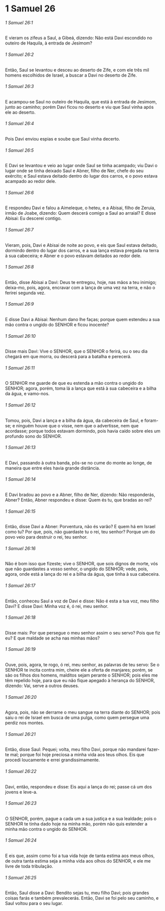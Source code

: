 # 1 Samuel 26

###### 1 Samuel 26:1

E vieram os zifeus a Saul, a Gibeá, dizendo: Não está Davi escondido no outeiro de Haquila, à entrada de Jesimom?

###### 1 Samuel 26:2

Então, Saul se levantou e desceu ao deserto de Zife, e com ele três mil homens escolhidos de Israel, a buscar a Davi no deserto de Zife.

###### 1 Samuel 26:3

E acampou-se Saul no outeiro de Haquila, que está à entrada de Jesimom, junto ao caminho; porém Davi ficou no deserto e viu que Saul vinha após ele ao deserto.

###### 1 Samuel 26:4

Pois Davi enviou espias e soube que Saul vinha decerto.

###### 1 Samuel 26:5

E Davi se levantou e veio ao lugar onde Saul se tinha acampado; viu Davi o lugar onde se tinha deixado Saul e Abner, filho de Ner, chefe do seu exército; e Saul estava deitado dentro do lugar dos carros, e o povo estava acampado ao redor dele.

###### 1 Samuel 26:6

E respondeu Davi e falou a Aimeleque, o heteu, e a Abisai, filho de Zeruia, irmão de Joabe, dizendo: Quem descerá comigo a Saul ao arraial? E disse Abisai: Eu descerei contigo.

###### 1 Samuel 26:7

Vieram, pois, Davi e Abisai de noite ao povo, e eis que Saul estava deitado, dormindo dentro do lugar dos carros, e a sua lança estava pregada na terra à sua cabeceira; e Abner e o povo estavam deitados ao redor dele.

###### 1 Samuel 26:8

Então, disse Abisai a Davi: Deus te entregou, hoje, nas mãos a teu inimigo; deixa-mo, pois, agora, encravar com a lança de uma vez na terra, e não o ferirei segunda vez.

###### 1 Samuel 26:9

E disse Davi a Abisai: Nenhum dano lhe faças; porque quem estendeu a sua mão contra o ungido do SENHOR e ficou inocente?

###### 1 Samuel 26:10

Disse mais Davi: Vive o SENHOR, que o SENHOR o ferirá, ou o seu dia chegará em que morra, ou descerá para a batalha e perecerá.

###### 1 Samuel 26:11

O SENHOR me guarde de que eu estenda a mão contra o ungido do SENHOR; agora, porém, toma lá a lança que está à sua cabeceira e a bilha da água, e vamo-nos.

###### 1 Samuel 26:12

Tomou, pois, Davi a lança e a bilha da água, da cabeceira de Saul, e foram-se; e ninguém houve que o visse, nem que o advertisse, nem que acordasse; porque todos estavam dormindo, pois havia caído sobre eles um profundo sono do SENHOR.

###### 1 Samuel 26:13

E Davi, passando à outra banda, pôs-se no cume do monte ao longe, de maneira que entre eles havia grande distância.

###### 1 Samuel 26:14

E Davi bradou ao povo e a Abner, filho de Ner, dizendo: Não responderás, Abner? Então, Abner respondeu e disse: Quem és tu, que bradas ao rei?

###### 1 Samuel 26:15

Então, disse Davi a Abner: Porventura, não és varão? E quem há em Israel como tu? Por que, pois, não guardaste tu o rei, teu senhor? Porque um do povo veio para destruir o rei, teu senhor.

###### 1 Samuel 26:16

Não é bom isso que fizeste; vive o SENHOR, que sois dignos de morte, vós que não guardastes a vosso senhor, o ungido do SENHOR; vede, pois, agora, onde está a lança do rei e a bilha da água, que tinha à sua cabeceira.

###### 1 Samuel 26:17

Então, conheceu Saul a voz de Davi e disse: Não é esta a tua voz, meu filho Davi? E disse Davi: Minha voz é, ó rei, meu senhor.

###### 1 Samuel 26:18

Disse mais: Por que persegue o meu senhor assim o seu servo? Pois que fiz eu? E que maldade se acha nas minhas mãos?

###### 1 Samuel 26:19

Ouve, pois, agora, te rogo, ó rei, meu senhor, as palavras de teu servo: Se o SENHOR te incita contra mim, cheire ele a oferta de manjares; porém, se são os filhos dos homens, malditos sejam perante o SENHOR; pois eles me têm repelido hoje, para que eu não fique apegado à herança do SENHOR, dizendo: Vai, serve a outros deuses.

###### 1 Samuel 26:20

Agora, pois, não se derrame o meu sangue na terra diante do SENHOR; pois saiu o rei de Israel em busca de uma pulga, como quem persegue uma perdiz nos montes.

###### 1 Samuel 26:21

Então, disse Saul: Pequei; volta, meu filho Davi, porque não mandarei fazer-te mal; porque foi hoje preciosa a minha vida aos teus olhos. Eis que procedi loucamente e errei grandissimamente.

###### 1 Samuel 26:22

Davi, então, respondeu e disse: Eis aqui a lança do rei; passe cá um dos jovens e leve-a.

###### 1 Samuel 26:23

O SENHOR, porém, pague a cada um a sua justiça e a sua lealdade; pois o SENHOR te tinha dado hoje na minha mão, porém não quis estender a minha mão contra o ungido do SENHOR.

###### 1 Samuel 26:24

E eis que, assim como foi a tua vida hoje de tanta estima aos meus olhos, de outra tanta estima seja a minha vida aos olhos do SENHOR, e ele me livre de toda tribulação.

###### 1 Samuel 26:25

Então, Saul disse a Davi: Bendito sejas tu, meu filho Davi; pois grandes coisas farás e também prevalecerás. Então, Davi se foi pelo seu caminho, e Saul voltou para o seu lugar.


